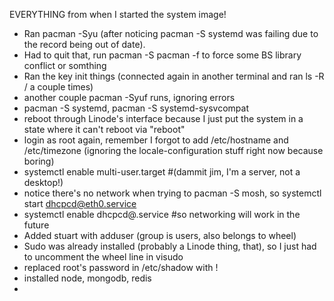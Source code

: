 EVERYTHING from when I started the system image!

- Ran pacman -Syu (after noticing pacman -S systemd was failing due to the record being out of date).
- Had to quit that, run pacman -S pacman -f to force some BS library conflict or somthing
- Ran the key init things (connected again in another terminal and ran ls -R / a couple times)
- another couple pacman -Syuf runs, ignoring errors
- pacman -S systemd, pacman -S systemd-sysvcompat
- reboot through Linode's interface because I just put the system in a state where it can't reboot via "reboot"
- login as root again, remember I forgot to add /etc/hostname and /etc/timezone (ignoring the locale-configuration stuff right now because boring)
- systemctl enable multi-user.target #(dammit jim, I'm a server, not a desktop!)
- notice there's no network when trying to pacman -S mosh, so systemctl start dhcpcd@eth0.service
- systemctl enable dhcpcd@.service #so networking will work in the future
- Added stuart with adduser (group is users, also belongs to wheel)
- Sudo was already installed (probably a Linode thing, that), so I just had to uncomment the wheel line in visudo
- replaced root's password in /etc/shadow with !
- installed node, mongodb, redis
- 